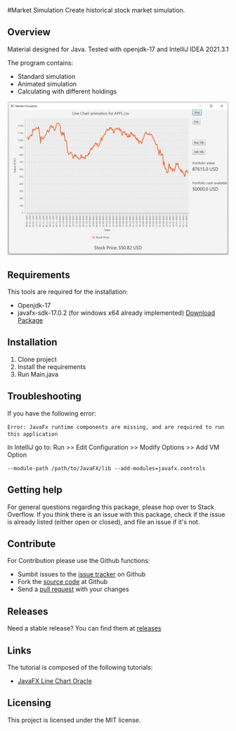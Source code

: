 #Market Simulation
Create historical stock market simulation.

## Overview
Material designed for Java.
Tested with openjdk-17 and IntelliJ IDEA 2021.3.1

The program contains:
* Standard simulation
* Animated simulation
* Calculating with different holdings


![Image Login](screenshot/stockSimulation.png "Stock Chart at the end of Simulation (with 1000 USD)")

## Requirements
This tools are required for the installation:
* Openjdk-17
* javafx-sdk-17.0.2 (for windows x64 already implemented) [Download Package](https://gluonhq.com/products/javafx/)

## Installation
1. Clone project
2. Install the requirements
3. Run Main.java

## Troubleshooting
If you have the following error:
```
Error: JavaFx runtime components are missing, and are required to run this application
```

In IntelliJ go to: Run >> Edit Configuration >> Modify Options >> Add VM Option
```
--module-path /path/to/JavaFX/lib --add-modules=javafx.controls
```

## Getting help
For general questions regarding this package, please hop over to Stack Overflow.
If you think there is an issue with this package, check if the issue is already listed (either open or closed), and file an issue if it's not.

## Contribute
For Contribution please use the Github functions:
* Sumbit issues to the [issue tracker](https://www.github.com/seaic/MarketSimulation/issues) on Github
* Fork the [source code](https://github.com/seaic/MarketSimulation.git) at Github
* Send a [pull request](https://www.github.com/seaic/MarketSimulation/pulls) with your changes

## Releases
Need a stable release? You can find them at [releases](https://www.github.com/seaic/cmshrcompass.git)

## Links
The tutorial is composed of the following tutorials:
* [JavaFX Line Chart Oracle](https://docs.oracle.com/javafx/2/charts/line-chart.htm)

## Licensing
This project is licensed under the MIT license.